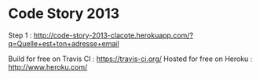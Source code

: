 # Code Story 2013

Step 1 : http://code-story-2013-clacote.herokuapp.com/?q=Quelle+est+ton+adresse+email

Build for free on Travis CI : https://travis-ci.org/
Hosted for free on Heroku : http://www.heroku.com/

